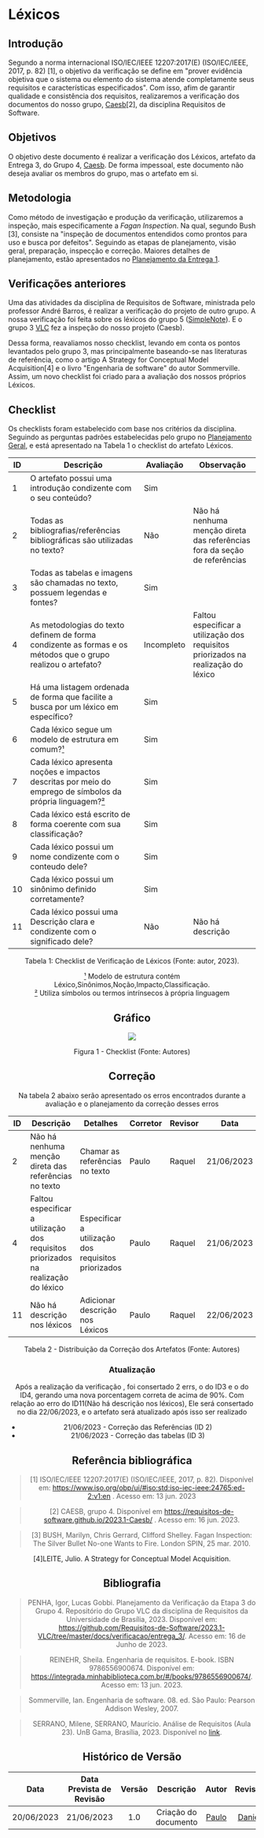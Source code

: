# Léxicos



## Introdução

Segundo a norma internacional ISO/IEC/IEEE 12207:2017(E) (ISO/IEC/IEEE, 2017, p. 82) [1], o objetivo da verificação se define em "prover evidência objetiva que o sistema ou elemento do sistema atende completamente seus requisitos e características especificados". Com isso, afim de garantir qualidade e consistência dos requisitos, realizaremos a verificação dos documentos do nosso grupo, [Caesb](https://requisitos-de-software.github.io/2023.1-Caesb/)[2], da disciplina Requisitos de Software.

## Objetivos
O objetivo deste documento é realizar a verificação dos Léxicos, artefato da Entrega 3, do Grupo 4, [Caesb](https://requisitos-de-software.github.io/2023.1-Caesb/). De forma impessoal, este documento não deseja avaliar os membros do grupo, mas o artefato em si.



## Metodologia
Como método de investigação e produção da verificação, utilizaremos a inspeção, mais especificamente a _Fagan Inspection_. Na qual, segundo Bush [3], consiste na "inspeção de documentos entendidos como prontos para uso e busca por defeitos". Seguindo as etapas de planejamento, visão geral, preparação, inspecção e correção. Maiores detalhes de planejamento, estão apresentados no [Planejamento da Entrega 1](./0planejamento.md).

## Verificações anteriores
Uma das atividades da disciplina de Requisitos de Software, ministrada pelo professor André Barros, é realizar a verificação do projeto de outro grupo. A nossa verificação foi feita sobre os léxicos do grupo 5 ([SimpleNote](https://requisitos-de-software.github.io/2023.1-Simplenote/modelagem/lexico/)). E o grupo 3 [VLC](https://github.com/Requisitos-de-Software/2023.1-VLC/blob/master/docs/verificacao/entrega_3/verificacao_lexicos.md) fez a inspeção do nosso projeto (Caesb).

Dessa forma, reavaliamos nosso checklist, levando em conta os pontos levantados pelo grupo 3, mas principalmente baseando-se nas literaturas de referência, como o artigo A Strategy for Conceptual Model Acquisition[4] e o livro "Engenharia de software" do autor Sommerville. Assim, um novo checklist foi criado para a avaliação dos nossos próprios Léxicos.

## Checklist
<!-- LIVRO BASE PARA CRIAÇÃO DAS PERGUNTAS -->
Os checklists foram estabelecido com base nos critérios da disciplina. Seguindo as perguntas padrões estabelecidas pelo grupo no [Planejamento Geral](../0planejamento-geral.md),  e está apresentado na Tabela 1 o checklist do artefato Léxicos.

<!-- ADICIONAR O CHECKLIST -->

<center>

| ID | Descrição | Avaliação | Observação |
| --- | --- | --- | --- |
| 1 | O artefato possui uma introdução condizente com o seu conteúdo? | Sim |  |
| 2 | Todas as bibliografias/referências bibliográficas são utilizadas no texto? | Não | Não há nenhuma menção direta das referências fora da seção de referências |
| 3 | Todas as tabelas e imagens são chamadas no texto, possuem legendas e fontes? | Sim | |
| 4 | As metodologias do texto definem de forma condizente as formas e os métodos que o grupo realizou o artefato? | Incompleto | Faltou especificar a utilização dos requisitos priorizados na realização do léxico |
| 5 | Há uma listagem ordenada de forma que facilite a busca por um léxico em específico? | Sim |  |
| 6 | Cada léxico segue um modelo de estrutura em comum?[¹]() | Sim |  |
| 7 | Cada léxico apresenta noções e impactos descritas por meio do emprego de símbolos da própria linguagem?[²]() | Sim |  |
| 8 | Cada léxico está escrito de forma coerente com sua classificação? | Sim |  |
| 9 | Cada léxico possui um nome condizente com o conteudo dele? | Sim |  |
| 10 | Cada léxico possui um sinônimo definido corretamente? | Sim |  |
| 11 | Cada léxico possui uma Descrição clara e condizente com o significado dele? | Não | Não há descrição |
<p><center>Tabela 1: Checklist de Verificação de Léxicos (Fonte: autor, 2023).</center></p>

[¹]() Modelo de estrutura contém Léxico,Sinônimos,Noção,Impacto,Classificação. <br>
[²]() Utiliza símbolos ou termos intrínsecos à própria linguagem


## Gráfico

<center>
<img src="../../assets/img/lexicos.PNG"></img>
<p>Figura 1 - Checklist (Fonte: Autores)</p>
</center>

## Correção
Na tabela 2 abaixo serão  apresentado os erros encontrados durante a avaliação e o planejamento da correção desses erros
<center>

|ID |Descrição |Detalhes |Corretor|Revisor|Data|Status|
|-------|------|------|---------|---|--|----|
| 2 |  Não há nenhuma menção direta das referências no texto | Chamar as referências no texto | Paulo | Raquel |21/06/2023|Ok|
| 4 |Faltou especificar a utilização dos requisitos priorizados na realização do léxico |Especificar a utilização dos requisitos priorizados | Paulo | Raquel |21/06/2023|Ok|
| 11| Não há descrição nos léxicos | Adicionar descrição nos Léxicos | Paulo| Raquel |22/06/2023|-|



<p>Tabela 2 - Distribuição da Correção dos Artefatos (Fonte: Autores)</p>
</center>

### Atualização
Após a realização da verificação , foi consertado 2 errs, o do ID3 e o do ID4, gerando uma nova porcentagem correta de acima de 90%. Com relação ao erro do ID11(Não há descrição nos léxicos), Ele será consertado no dia 22/06/2023, e o artefato será atualizado após isso ser realizado

- 21/06/2023 - Correção das Referências (ID 2) 
- 21/06/2023 - Correção das tabelas (ID 3) 


## Referência bibliográfica

> [1] ISO/IEC/IEEE 12207:2017(E) (ISO/IEC/IEEE, 2017, p. 82). Disponível em: https://www.iso.org/obp/ui/#iso:std:iso-iec-ieee:24765:ed-2:v1:en . Acesso em: 13 jun. 2023

> [2] CAESB, grupo 4. Disponível em https://requisitos-de-software.github.io/2023.1-Caesb/ . Acesso em: 16 jun. 2023.

> [3] BUSH, Marilyn, Chris Gerrard, Clifford Shelley. Fagan Inspection: The Silver Bullet No-one Wants to Fire. London SPIN, 25 mar. 2010.

 [4]LEITE, Julio. A Strategy for Conceptual Model Acquisition. 



## Bibliografia
> PENHA, Igor, Lucas Gobbi. Planejamento da Verificação da Etapa 3 do Grupo 4. Repositório do Grupo VLC da disciplina de Requisitos da Universidade de Brasília, 2023. Disponível em: <https://github.com/Requisitos-de-Software/2023.1-VLC/tree/master/docs/verificacao/entrega_3/>. Acesso em: 16 de Junho de 2023.

> REINEHR, Sheila. Engenharia de requisitos. E-book. ISBN 9786556900674. Disponível em: <https://integrada.minhabiblioteca.com.br/#/books/9786556900674/>. Acesso em: 13 jun. 2023.

> Sommerville, Ian. Engenharia de software. 08. ed. São Paulo: Pearson Addison Wesley, 2007.

> SERRANO, Milene, SERRANO, Maurício. Análise de Requisitos (Aula 23). UnB Gama, Brasília, 2023. Disponível no [link](../assets/referencias/Requisitos%20-%20Aula%20023.pdf).

## Histórico de Versão
|    Data    | Data Prevista de Revisão | Versão |      Descrição       |                                                                Autor                                                                 |               Revisor               |
| :--------: | :----------------------: | :----: | :------------------: | :----------------------------------------------------------------------------------------------------------------------------------: | :---------------------------------: |
| 20/06/2023 |        21/06/2023        |  1.0   | Criação do documento | [Paulo](https://github.com/PauloVictorFS)  | [Daniel](https://github.com/daniel-de-sousa)|


